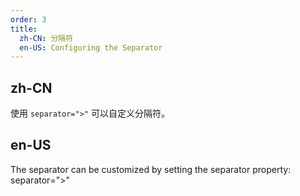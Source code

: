 ```yaml
---
order: 3
title: 
  zh-CN: 分隔符
  en-US: Configuring the Separator
---
```


## zh-CN

使用 `separator=">"` 可以自定义分隔符。

## en-US

The separator can be customized by setting the separator property: separator=">"